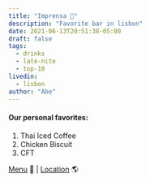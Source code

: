 ```yaml
---
title: "Imprensa 🥃"
description: "Favorite bar in lisbon"
date: 2021-06-13T20:51:38-05:00
draft: false
tags:
  - drinks
  - late-nite
  - top-10
livedin:
  - lisbon
author: "Abe"
---
```


#### Our personal favorites:

1. Thai Iced Coffee
2. Chicken Biscuit
3. CFT

[Menu](https://www.betterhalfbar.com/menu) 📖  |  [Location](https://g.page/betterhalfbar?share) 🌎
